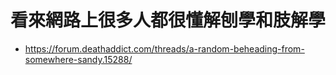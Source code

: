 # 看來網路上很多人都很懂解刨學和肢解學
 * https://forum.deathaddict.com/threads/a-random-beheading-from-somewhere-sandy.15288/
